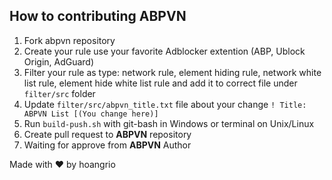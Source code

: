## How to contributing ABPVN
1. Fork abpvn repository
2. Create your rule use your favorite Adblocker extention (ABP, Ublock Origin, AdGuard)
3. Filter your rule as type: network rule, element hiding rule, network white list rule, element hide white list rule and add it to correct file under `filter/src` folder
4. Update `filter/src/abpvn_title.txt` file about your change `! Title: ABPVN List [(You change here)]`
5. Run `build-push.sh` with git-bash in Windows or terminal on Unix/Linux
6. Create pull request to **ABPVN** repository
7. Waiting for approve from **ABPVN** Author

Made with ♥ by hoangrio
